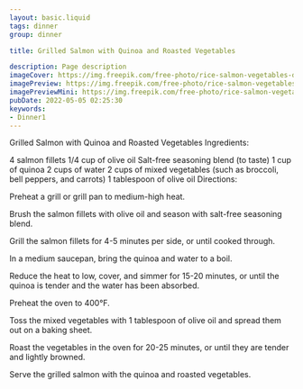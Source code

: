```yaml
---
layout: basic.liquid
tags: dinner
group: dinner

title: Grilled Salmon with Quinoa and Roasted Vegetables

description: Page description
imageCover: https://img.freepik.com/free-photo/rice-salmon-vegetables-decorated-with-chia-seeds-served-white-plate_181624-22695.jpg?w=740&t=st=1677099033~exp=1677099633~hmac=36ef23a994cb8b270f3024919f3a1da828f51660a9216d7a752ae8dedd223dae
imagePreview: https://img.freepik.com/free-photo/rice-salmon-vegetables-decorated-with-chia-seeds-served-white-plate_181624-22695.jpg?w=740&t=st=1677099033~exp=1677099633~hmac=36ef23a994cb8b270f3024919f3a1da828f51660a9216d7a752ae8dedd223dae
imagePreviewMini: https://img.freepik.com/free-photo/rice-salmon-vegetables-decorated-with-chia-seeds-served-white-plate_181624-22695.jpg?w=740&t=st=1677099033~exp=1677099633~hmac=36ef23a994cb8b270f3024919f3a1da828f51660a9216d7a752ae8dedd223dae
pubDate: 2022-05-05 02:25:30
keywords:
- Dinner1
---
```


Grilled Salmon with Quinoa and Roasted Vegetables
Ingredients:

4 salmon fillets
1/4 cup of olive oil
Salt-free seasoning blend (to taste)
1 cup of quinoa
2 cups of water
2 cups of mixed vegetables (such as broccoli, bell peppers, and carrots)
1 tablespoon of olive oil
Directions:

Preheat a grill or grill pan to medium-high heat.

Brush the salmon fillets with olive oil and season with salt-free seasoning blend.

Grill the salmon fillets for 4-5 minutes per side, or until cooked through.

In a medium saucepan, bring the quinoa and water to a boil.

Reduce the heat to low, cover, and simmer for 15-20 minutes, or until the quinoa is tender and the water has been absorbed.

Preheat the oven to 400°F.

Toss the mixed vegetables with 1 tablespoon of olive oil and spread them out on a baking sheet.

Roast the vegetables in the oven for 20-25 minutes, or until they are tender and lightly browned.

Serve the grilled salmon with the quinoa and roasted vegetables.

